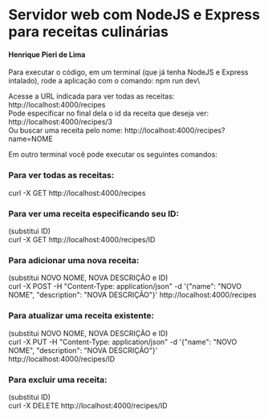# Servidor web com NodeJS e Express para receitas culinárias
#### Henrique Pieri de Lima

Para executar o código, em um terminal (que já tenha NodeJS e Express intalado), rode a aplicação com o comando: npm run dev\


Acesse a URL indicada para ver todas as receitas: http://localhost:4000/recipes  
Pode especificar no final dela o id da receita que deseja ver: http://localhost:4000/recipes/3  
Ou buscar uma receita pelo nome: http://localhost:4000/recipes?name=NOME  
  

Em outro terminal você pode executar os seguintes comandos:  

### Para ver todas as receitas:
curl -X GET http://localhost:4000/recipes

### Para ver uma receita especificando seu ID:
(substitui ID)\
curl -X GET http://localhost:4000/recipes/ID

### Para adicionar uma nova receita: 
(substitui NOVO NOME, NOVA DESCRIÇÃO e ID)\
curl -X POST -H "Content-Type: application/json" -d '{"name": "NOVO NOME", "description": "NOVA DESCRIÇÃO"}' http://localhost:4000/recipes

### Para atualizar uma receita existente:
(substitui NOVO NOME, NOVA DESCRIÇÃO e ID)\
curl -X PUT -H "Content-Type: application/json" -d '{"name": "NOVO NOME", "description": "NOVA DESCRIÇÃO"}' http://localhost:4000/recipes/ID

### Para excluir uma receita:
(substitui ID)\
curl -X DELETE http://localhost:4000/recipes/ID